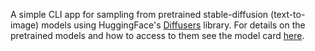 A simple CLI app for sampling from pretrained stable-diffusion (text-to-image) models using 
HuggingFace's [Diffusers](https://github.com/huggingface/diffusers) library.
For details on the pretrained models and how to access to them see the model card
[here](https://huggingface.co/CompVis/stable-diffusion]).
